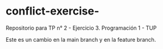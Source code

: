# conflict-exercise-
Repositorio para TP n° 2 - Ejercicio 3. Programación 1 - TUP  

Este es un cambio en la main branch y en la feature branch.
